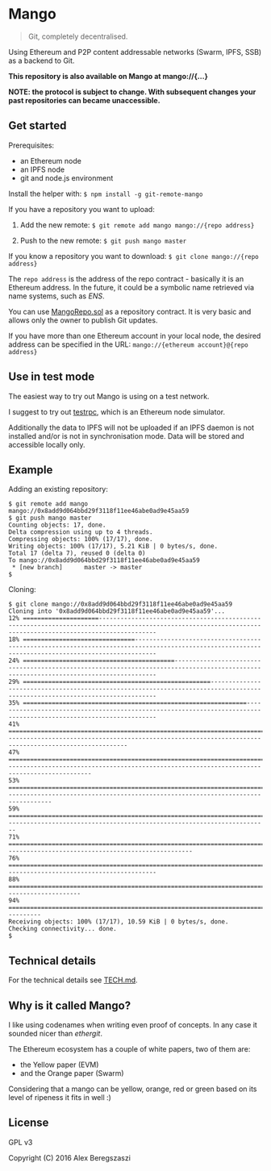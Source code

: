 # Mango

> Git, completely decentralised.

Using Ethereum and P2P content addressable networks (Swarm, IPFS, SSB) as a backend to Git.

**This repository is also available on Mango at mango://{...}**

**NOTE: the protocol is subject to change. With subsequent changes your past repositories can became unaccessible.**

## Get started

Prerequisites:
- an Ethereum node
- an IPFS node
- git and node.js environment

Install the helper with: `$ npm install -g git-remote-mango`

If you have a repository you want to upload:

1. Add the new remote: `$ git remote add mango mango://{repo address}`

2. Push to the new remote: `$ git push mango master`

If you know a repository you want to download: `$ git clone mango://{repo address}`

The `repo address` is the address of the repo contract - basically it is an Ethereum address. In the future, it could be a symbolic name retrieved via name systems, such as *ENS*.

You can use [MangoRepo.sol](MangoRepo.sol) as a repository contract. It is very basic and allows only the owner to publish Git updates.

If you have more than one Ethereum account in your local node, the desired address can be specified in the URL: `mango://{ethereum account}@{repo address}`

## Use in test mode

The easiest way to try out Mango is using on a test network.

I suggest to try out [testrpc](https://github.com/ethereumjs/testrpc), which is an Ethereum node simulator.

Additionally the data to IPFS will not be uploaded if an IPFS daemon is not installed and/or is not in synchronisation mode. Data will be stored and accessible locally only.

## Example

Adding an existing repository:
```
$ git remote add mango mango://0x8add9d064bbd29f3118f11ee46abe0ad9e45aa59
$ git push mango master
Counting objects: 17, done.
Delta compression using up to 4 threads.
Compressing objects: 100% (17/17), done.
Writing objects: 100% (17/17), 5.21 KiB | 0 bytes/s, done.
Total 17 (delta 7), reused 0 (delta 0)
To mango://0x8add9d064bbd29f3118f11ee46abe0ad9e45aa59
 * [new branch]      master -> master
$
```

Cloning:
```
$ git clone mango://0x8add9d064bbd29f3118f11ee46abe0ad9e45aa59
Cloning into '0x8add9d064bbd29f3118f11ee46abe0ad9e45aa59'...
12% =====================------------------------------------------------------------------------------------------------------------------------------------------------------------
18% ===============================--------------------------------------------------------------------------------------------------------------------------------------------------
24% ==========================================---------------------------------------------------------------------------------------------------------------------------------------
29% ====================================================-----------------------------------------------------------------------------------------------------------------------------
35% ==============================================================-------------------------------------------------------------------------------------------------------------------
41% =========================================================================--------------------------------------------------------------------------------------------------------
47% ===================================================================================----------------------------------------------------------------------------------------------
53% ==============================================================================================-----------------------------------------------------------------------------------
59% ========================================================================================================-------------------------------------------------------------------------
71% =============================================================================================================================----------------------------------------------------
76% =======================================================================================================================================------------------------------------------
88% ============================================================================================================================================================---------------------
94% =======================================================================================================================================================================----------
Receiving objects: 100% (17/17), 10.59 KiB | 0 bytes/s, done.
Checking connectivity... done.
$
```

## Technical details

For the technical details see [TECH.md](TECH.md).

## Why is it called Mango?

I like using codenames when writing even proof of concepts.  In any case it sounded nicer than *ethergit*.

The Ethereum ecosystem has a couple of white papers, two of them are:
- the Yellow paper (EVM)
- and the Orange paper (Swarm)

Considering that a mango can be yellow, orange, red or green based on its level of ripeness it fits in well :)

## License

GPL v3

Copyright (C) 2016 Alex Beregszaszi
